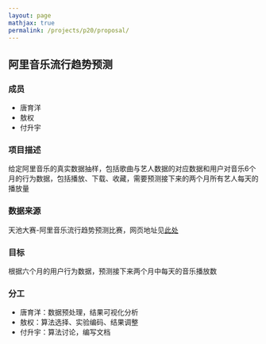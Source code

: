 ```yaml
---
layout: page
mathjax: true
permalink: /projects/p20/proposal/
---
```


## 阿里音乐流行趋势预测

### 成员

- 唐育洋
- 敖权
- 付升宇

### 项目描述

给定阿里音乐的真实数据抽样，包括歌曲与艺人数据的对应数据和用户对音乐6个月的行为数据，包括播放、下载、收藏，需要预测接下来的两个月所有艺人每天的播放量

### 数据来源

天池大赛-阿里音乐流行趋势预测比赛，网页地址见[此处](https://tianchi.shuju.aliyun.com)

### 目标

根据六个月的用户行为数据，预测接下来两个月中每天的音乐播放数

### 分工

- 唐育洋：数据预处理，结果可视化分析
- 敖权：算法选择、实验编码、结果调整
- 付升宇：算法讨论，编写文档